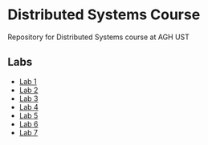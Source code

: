 # Distributed Systems Course 
Repository for Distributed Systems course at AGH UST 

## Labs 
- [Lab 1](https://github.com/xMOROx/Distributed-Systems-Course/tree/main/server_socket)
- [Lab 2](https://github.com/xMOROx/Distributed-Systems-Course/tree/main/restapi)
- [Lab 3]()
- [Lab 4]()
- [Lab 5]()
- [Lab 6]()
- [Lab 7]()
